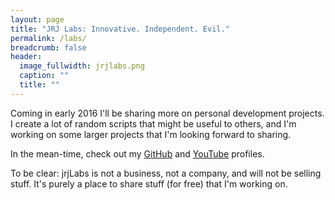 ```yaml
---
layout: page
title: "JRJ Labs: Innovative. Independent. Evil."
permalink: /labs/
breadcrumb: false
header:
  image_fullwidth: jrjlabs.png
  caption: ""
  title: ""
---
```

Coming in early 2016 I'll be sharing more on personal development projects. I create a lot of random scripts that might be useful to others, and I'm working on some larger projects that I'm looking forward to sharing. 

In the mean-time, check out my [GitHub](http://github.jrj.org) and [YouTube](http://youtube.jrj.org) profiles.

To be clear: jrjLabs is not a business, not a company, and will not be selling stuff. It's purely a place to share stuff (for free) that I'm working on.